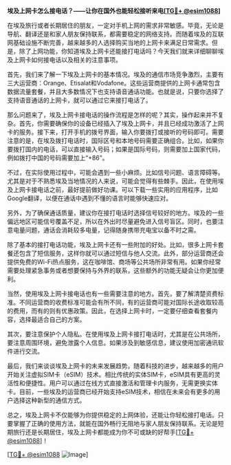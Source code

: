 **埃及上网卡怎么接电话？——让你在国外也能轻松接听来电[[TG💪+ @esim1088](https://t.me/s/esim1088)]**

在埃及旅行或者长期居住的朋友，一定对手机上网的需求非常敏感。毕竟，无论是导航、翻译还是和家人朋友保持联系，都需要稳定的网络支持。而随着埃及的互联网基础设施不断完善，越来越多的人选择购买当地的上网卡来满足日常需求。但是，除了上网功能，你知道埃及上网卡还能接打电话吗？今天我们就来详细聊聊埃及上网卡如何接电话以及相关的注意事项。

首先，我们来了解一下埃及上网卡的基本情况。埃及的通信市场竞争激烈，主要有三大运营商：Orange、Etisalat和Vodafone。这些运营商提供的上网卡通常包含数据流量套餐，并且大多数情况下也支持语音通话功能。也就是说，只要你选择了支持语音通话的上网卡，就可以通过它来接打电话了。

那么问题来了，埃及上网卡接电话的操作流程是怎样的呢？其实，操作起来并不复杂。首先，你需要确保你的设备已经插入了埃及上网卡，并且已经成功激活了上网卡的服务。接下来，打开手机的拨号界面，输入你要拨打或接听的号码即可。需要注意的是，在埃及拨打电话时，国际区号和本地号码需要正确组合。比如，如果你要拨打国内的电话，可以直接输入号码；如果是国际号码，则需要加上国家代码，例如拨打中国的号码需要加上“+86”。

不过，在实际使用过程中，可能会遇到一些小麻烦。比如信号问题、语言障碍等。尤其是对于不熟悉埃及当地情况的人来说，可能会觉得有些棘手。因此，在使用埃及上网卡接电话之前，最好提前做好功课。可以下载一些实用的应用程序，比如Google翻译，以便在通话中遇到不懂的语言时能够快速应对。

另外，为了确保通话质量，建议你在接打电话时选择信号较好的地方。埃及的一些偏远地区可能信号覆盖不足，所以在外出时尽量避免进入信号盲区。同时，也要注意电量问题，通话会消耗较多电量，记得随身携带充电宝以备不时之需。

除了基本的接打电话功能，埃及上网卡还有一些附加的好处。比如，很多上网卡套餐还包含了短信服务，这样你就可以通过短信与他人交流。此外，部分运营商还会提供免费的Wi-Fi热点服务，这在咖啡馆、商场等公共场所非常有用。如果你经常需要处理紧急事务或者想要保持与外界的联系，这些额外的功能无疑会让你更加便利。

当然，使用埃及上网卡接电话也有一些需要注意的地方。首先，要了解清楚资费标准。不同运营商的收费标准可能会有所不同，有的运营商可能对国际长途收取较高的费用，而有的则有优惠政策。因此，在选择上网卡时，一定要仔细查看套餐内容，选择最适合自己的方案。

其次，要注意保护个人隐私。在使用埃及上网卡接打电话时，尤其是在公共场所，要注意周围环境，避免泄露个人信息。如果涉及到敏感信息，建议使用加密通讯软件进行交流。

最后，我们来谈谈埃及上网卡的未来发展趋势。随着科技的进步，越来越多的用户开始关注虚拟SIM卡（eSIM）技术。相比传统的实体SIM卡，eSIM具有更高的灵活性和便捷性。用户可以通过在线方式直接激活和管理卡内服务，无需更换实体卡。目前，一些埃及的运营商已经开始支持eSIM技术，相信在未来会有更多的用户选择这种新型的通信方式。

总之，埃及上网卡不仅能够为你提供稳定的上网体验，还能让你轻松接打电话。只要掌握了正确的使用方法，就能在国外畅行无阻地与家人朋友保持联系。无论是短期旅行还是长期居住，埃及上网卡都能成为你不可或缺的好帮手[[TG💪+ @esim1088](https://t.me/s/esim1088)]！

[[TG💪+ @esim1088](https://t.me/s/esim1088) ![Image](https://i.postimg.cc/4NQfJmqS/Snipaste-2025-05-13-00-14-12.png)]